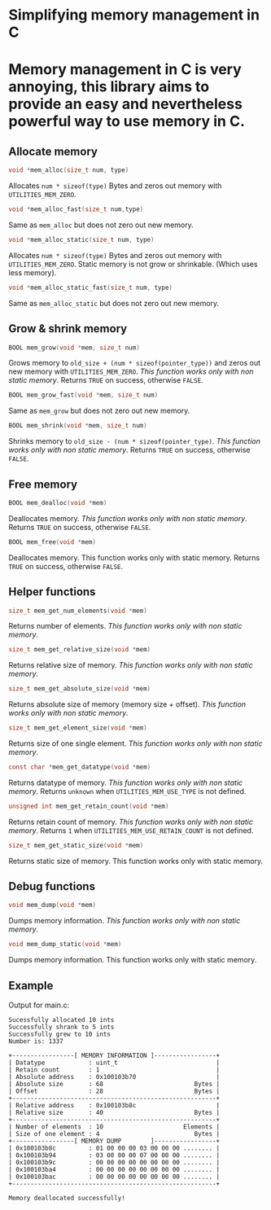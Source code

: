# Simplifying memory management in C
Memory management in C is very annoying, this library aims to provide an easy and nevertheless powerful way to use memory in C.
==============

## Allocate memory
```c
void *mem_alloc(size_t num, type)
```
Allocates `num * sizeof(type)` Bytes and zeros out memory with `UTILITIES_MEM_ZERO`.

```c
void *mem_alloc_fast(size_t num,type)
```
Same as `mem_alloc` but does not zero out new memory.

```c
void *mem_alloc_static(size_t num, type)
````
Allocates `num * sizeof(type)` Bytes and zeros out memory with `UTILITIES_MEM_ZERO`. Static memory is not grow or shrinkable. (Which uses less memory).

```c
void *mem_alloc_static_fast(size_t num, type)
````
Same as `mem_alloc_static` but does not zero out new memory.

## Grow & shrink memory
```c
BOOL mem_grow(void *mem, size_t num)
```
Grows memory to `old_size + (num * sizeof(pointer_type))` and zeros out new memory with `UTILITIES_MEM_ZERO`. *This function works only with non static memory*. Returns `TRUE` on success, otherwise `FALSE`.

```c
BOOL mem_grow_fast(void *mem, size_t num)
```
Same as `mem_grow` but does not zero out new memory.

```c
BOOL mem_shrink(void *mem, size_t num)
```
Shrinks memory to `old_size - (num * sizeof(pointer_type)`. *This function works only with non static memory*. Returns `TRUE` on success, otherwise `FALSE`.

## Free memory
```c
BOOL mem_dealloc(void *mem)
```
Deallocates memory. *This function works only with non static memory*. Returns `TRUE` on success, otherwise `FALSE`.

```c
BOOL mem_free(void *mem)
```
Deallocates memory. This function works only with static memory. Returns `TRUE` on success, otherwise `FALSE`.

## Helper functions

```c
size_t mem_get_num_elements(void *mem)
```
Returns number of elements. *This function works only with non static memory*.

```c
size_t mem_get_relative_size(void *mem)
```
Returns relative size of memory. *This function works only with non static memory*.

```c
size_t mem_get_absolute_size(void *mem)
```
Returns absolute size of memory (memory size + offset). *This function works only with non static memory*.

```c
size_t mem_get_element_size(void *mem)
```
Returns size of one single element. *This function works only with non static memory*.

```c
const char *mem_get_datatype(void *mem)
```
Returns datatype of memory. *This function works only with non static memory*. Returns `unknown` when `UTILITIES_MEM_USE_TYPE` is not defined.

```c
unsigned int mem_get_retain_count(void *mem)
```
Returns retain count of memory. *This function works only with non static memory*. Returns `1` when `UTILITIES_MEM_USE_RETAIN_COUNT` is not defined.

```c
size_t mem_get_static_size(void *mem)
```
Returns static size of memory. This function works only with static memory.

## Debug functions
```c
void mem_dump(void *mem)
```
Dumps memory information. *This function works only with non static memory*.

```c
void mem_dump_static(void *mem)
```
Dumps memory information. This function works only with static memory.

## Example

Output for main.c:
```
Sucessfully allocated 10 ints
Successfully shrank to 5 ints
Successfully grew to 10 ints
Number is: 1337

+-----------------[ MEMORY INFORMATION ]-----------------+
| Datatype            : uint_t                           |
| Retain count        : 1                                |
| Absolute address    : 0x100103b70                      |
| Absolute size       : 68                         Bytes |
| Offset              : 28                         Bytes |
+--------------------------------------------------------+
| Relative address    : 0x100103b8c                      |
| Relative size       : 40                         Bytes |
+--------------------------------------------------------+
| Number of elements  : 10                      Elements |
| Size of one element : 4                          Bytes |
+-----------------[ MEMORY DUMP        ]-----------------+
| 0x100103b8c         : 01 00 00 00 03 00 00 00 ........ |
| 0x100103b94         : 03 00 00 00 07 00 00 00 ........ |
| 0x100103b9c         : 00 00 00 00 00 00 00 00 ........ |
| 0x100103ba4         : 00 00 00 00 00 00 00 00 ........ |
| 0x100103bac         : 00 00 00 00 00 00 00 00 ........ |
+--------------------------------------------------------+

Memory deallocated successfully!
```
